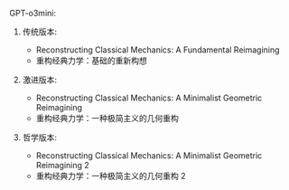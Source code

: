 GPT-o3mini:

1. 传统版本:
   - Reconstructing Classical Mechanics: A Fundamental Reimagining
   - 重构经典力学：基础的重新构想

2. 激进版本:
   - Reconstructing Classical Mechanics: A Minimalist Geometric Reimagining
   - 重构经典力学：一种极简主义的几何重构

3. 哲学版本:
   - Reconstructing Classical Mechanics: A Minimalist Geometric Reimagining 2
   - 重构经典力学：一种极简主义的几何重构 2


